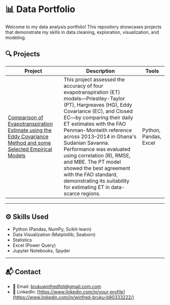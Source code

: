 # 📊 Data Portfolio

Welcome to my data analysis portfolio! This repository showcases projects that demonstrate my skills in data cleaning, exploration, visualization, and modeling.

## 🔍 Projects

| Project | Description | Tools |
|--------|-------------|-------|
| [Comparison of Evapotranspiration Estimate using the Eddy Covariance Method and some Selected Empirical Models](ren-de-leon/Comparison-of-Evapotranspiration-Estimates) | This project assessed the accuracy of four evapotranspiration (ET) models—Priestley-Taylor (PT), Hargreaves (HG), Eddy Covariance (EC), and Closed EC—by comparing their daily ET estimates with the FAO Penman-Monteith reference across 2013–2014 in Ghana's Sudanian Savanna. Performance was evaluated using correlation (R), RMSE, and MBE. The PT model showed the best agreement with the FAO standard, demonstrating its suitability for estimating ET in data-scarce regions.  | Python, Pandas, Excel |


---

## ⚙️ Skills Used

- Python (Pandas, NumPy, Scikit-learn)
- Data Visualization (Matplotlib, Seaborn)
- Statistics
- Excel (Power Query)
- Jupyter Notebooks, Spyder

---

## 📬 Contact

- 📧 Email: brukuwinfredfoli@gmail.com.com
- 💼 LinkedIn: [https://www.linkedin.com/in/your-profile](https://www.linkedin.com/in/winfred-bruku-b80333222/)
